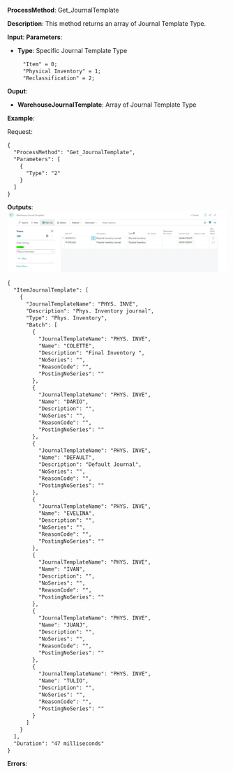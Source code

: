 **ProcessMethod**: Get_JournalTemplate

**Description**:
This method returns an array of Journal Template Type.

**Input**:
**Parameters**: 
-	**Type**: Specific Journal Template Type

    
```
     "Item" = 0;
     "Physical Inventory" = 1;
     "Reclassification" = 2;
```


**Ouput**: 
-	**WarehouseJournalTemplate**: Array of Journal Template Type

**Example**:

Request:


```
{
  "ProcessMethod": "Get_JournalTemplate",
  "Parameters": [
    {
      "Type": "2"
    }
  ]
}
```


**Outputs**:
![image.png](/.attachments/image-ae9a6ae2-bc00-45b5-a645-5f38a7a72b8f.png)

```
{
  "ItemJournalTemplate": [
    {
      "JournalTemplateName": "PHYS. INVE",
      "Description": "Phys. Inventory journal",
      "Type": "Phys. Inventory",
      "Batch": [
        {
          "JournalTemplateName": "PHYS. INVE",
          "Name": "COLETTE",
          "Description": "Final Inventory ",
          "NoSeries": "",
          "ReasonCode": "",
          "PostingNoSeries": ""
        },
        {
          "JournalTemplateName": "PHYS. INVE",
          "Name": "DARIO",
          "Description": "",
          "NoSeries": "",
          "ReasonCode": "",
          "PostingNoSeries": ""
        },
        {
          "JournalTemplateName": "PHYS. INVE",
          "Name": "DEFAULT",
          "Description": "Default Journal",
          "NoSeries": "",
          "ReasonCode": "",
          "PostingNoSeries": ""
        },
        {
          "JournalTemplateName": "PHYS. INVE",
          "Name": "EVELINA",
          "Description": "",
          "NoSeries": "",
          "ReasonCode": "",
          "PostingNoSeries": ""
        },
        {
          "JournalTemplateName": "PHYS. INVE",
          "Name": "IVAN",
          "Description": "",
          "NoSeries": "",
          "ReasonCode": "",
          "PostingNoSeries": ""
        },
        {
          "JournalTemplateName": "PHYS. INVE",
          "Name": "JUANJ",
          "Description": "",
          "NoSeries": "",
          "ReasonCode": "",
          "PostingNoSeries": ""
        },
        {
          "JournalTemplateName": "PHYS. INVE",
          "Name": "TULIO",
          "Description": "",
          "NoSeries": "",
          "ReasonCode": "",
          "PostingNoSeries": ""
        }
      ]
    }
  ],
  "Duration": "47 milliseconds"
}
```

**Errors**:
```
```


